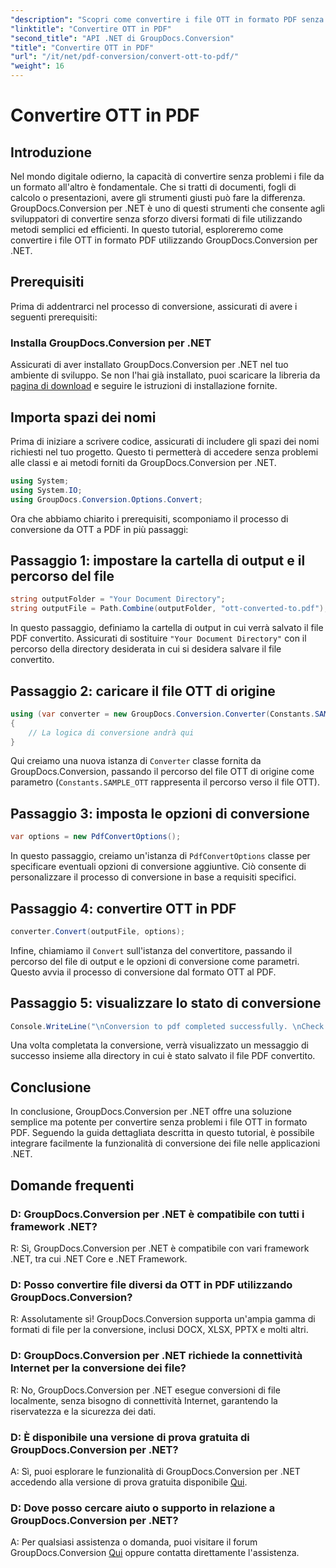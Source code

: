 ```yaml
---
"description": "Scopri come convertire i file OTT in formato PDF senza sforzo utilizzando GroupDocs.Conversion per .NET. Integra perfettamente la conversione dei file nelle tue applicazioni .NET."
"linktitle": "Convertire OTT in PDF"
"second_title": "API .NET di GroupDocs.Conversion"
"title": "Convertire OTT in PDF"
"url": "/it/net/pdf-conversion/convert-ott-to-pdf/"
"weight": 16
---
```


# Convertire OTT in PDF

## Introduzione

Nel mondo digitale odierno, la capacità di convertire senza problemi i file da un formato all'altro è fondamentale. Che si tratti di documenti, fogli di calcolo o presentazioni, avere gli strumenti giusti può fare la differenza. GroupDocs.Conversion per .NET è uno di questi strumenti che consente agli sviluppatori di convertire senza sforzo diversi formati di file utilizzando metodi semplici ed efficienti. In questo tutorial, esploreremo come convertire i file OTT in formato PDF utilizzando GroupDocs.Conversion per .NET.

## Prerequisiti

Prima di addentrarci nel processo di conversione, assicurati di avere i seguenti prerequisiti:

### Installa GroupDocs.Conversion per .NET

Assicurati di aver installato GroupDocs.Conversion per .NET nel tuo ambiente di sviluppo. Se non l'hai già installato, puoi scaricare la libreria da [pagina di download](https://releases.groupdocs.com/conversion/net/) e seguire le istruzioni di installazione fornite.

## Importa spazi dei nomi

Prima di iniziare a scrivere codice, assicurati di includere gli spazi dei nomi richiesti nel tuo progetto. Questo ti permetterà di accedere senza problemi alle classi e ai metodi forniti da GroupDocs.Conversion per .NET.

```csharp
using System;
using System.IO;
using GroupDocs.Conversion.Options.Convert;
```


Ora che abbiamo chiarito i prerequisiti, scomponiamo il processo di conversione da OTT a PDF in più passaggi:

## Passaggio 1: impostare la cartella di output e il percorso del file

```csharp
string outputFolder = "Your Document Directory";
string outputFile = Path.Combine(outputFolder, "ott-converted-to.pdf");
```

In questo passaggio, definiamo la cartella di output in cui verrà salvato il file PDF convertito. Assicurati di sostituire `"Your Document Directory"` con il percorso della directory desiderata in cui si desidera salvare il file convertito.

## Passaggio 2: caricare il file OTT di origine

```csharp
using (var converter = new GroupDocs.Conversion.Converter(Constants.SAMPLE_OTT))
{
    // La logica di conversione andrà qui
}
```

Qui creiamo una nuova istanza di `Converter` classe fornita da GroupDocs.Conversion, passando il percorso del file OTT di origine come parametro (`Constants.SAMPLE_OTT` rappresenta il percorso verso il file OTT).

## Passaggio 3: imposta le opzioni di conversione

```csharp
var options = new PdfConvertOptions();
```

In questo passaggio, creiamo un'istanza di `PdfConvertOptions` classe per specificare eventuali opzioni di conversione aggiuntive. Ciò consente di personalizzare il processo di conversione in base a requisiti specifici.

## Passaggio 4: convertire OTT in PDF

```csharp
converter.Convert(outputFile, options);
```

Infine, chiamiamo il `Convert` sull'istanza del convertitore, passando il percorso del file di output e le opzioni di conversione come parametri. Questo avvia il processo di conversione dal formato OTT al PDF.

## Passaggio 5: visualizzare lo stato di conversione

```csharp
Console.WriteLine("\nConversion to pdf completed successfully. \nCheck output in {0}", outputFolder);
```

Una volta completata la conversione, verrà visualizzato un messaggio di successo insieme alla directory in cui è stato salvato il file PDF convertito.

## Conclusione

In conclusione, GroupDocs.Conversion per .NET offre una soluzione semplice ma potente per convertire senza problemi i file OTT in formato PDF. Seguendo la guida dettagliata descritta in questo tutorial, è possibile integrare facilmente la funzionalità di conversione dei file nelle applicazioni .NET.

## Domande frequenti

### D: GroupDocs.Conversion per .NET è compatibile con tutti i framework .NET?

R: Sì, GroupDocs.Conversion per .NET è compatibile con vari framework .NET, tra cui .NET Core e .NET Framework.

### D: Posso convertire file diversi da OTT in PDF utilizzando GroupDocs.Conversion?

R: Assolutamente sì! GroupDocs.Conversion supporta un'ampia gamma di formati di file per la conversione, inclusi DOCX, XLSX, PPTX e molti altri.

### D: GroupDocs.Conversion per .NET richiede la connettività Internet per la conversione dei file?

R: No, GroupDocs.Conversion per .NET esegue conversioni di file localmente, senza bisogno di connettività Internet, garantendo la riservatezza e la sicurezza dei dati.

### D: È disponibile una versione di prova gratuita di GroupDocs.Conversion per .NET?

A: Sì, puoi esplorare le funzionalità di GroupDocs.Conversion per .NET accedendo alla versione di prova gratuita disponibile [Qui](https://releases.groupdocs.com/).

### D: Dove posso cercare aiuto o supporto in relazione a GroupDocs.Conversion per .NET?

A: Per qualsiasi assistenza o domanda, puoi visitare il forum GroupDocs.Conversion [Qui](https://forum.groupdocs.com/c/conversion/11) oppure contatta direttamente l'assistenza.